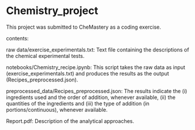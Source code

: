 # Chemistry_project
This project was submitted to CheMastery as a coding exercise.

contents:

raw data/exercise_experimentals.txt: Text file containing the descriptions of the chemical experimental tests.

notebooks/Chemistry_recipe.ipynb: This script takes the raw data as input (exercise_experimentals.txt) and produces the results as the output (Recipes_preprocessed.json).

preprocessed_data/Recipes_preprocessed.json: The results indicate the (i) ingredients used and the order of addition, whenever available, (ii) the quantities of the ingredients and (iii) the type of addition (in portions/continuous), whenever available.

Report.pdf: Description of the analytical approaches.
